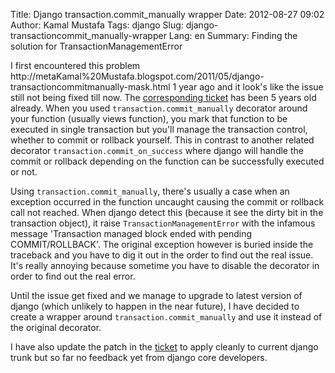 Title: Django transaction.commit_manually wrapper
Date: 2012-08-27 09:02
Author: Kamal Mustafa
Tags: django
Slug: django-transactioncommit_manually-wrapper
Lang: en
Summary: Finding the solution for TransactionManagementError

I first encountered this
problem http://metaKamal%20Mustafa.blogspot.com/2011/05/django-transactioncommitmanually-mask.html
1 year ago and it look's like the issue still not being fixed till now.
The [corresponding ticket](https://code.djangoproject.com/ticket/6623)
has been 5 years old already. When you used
`transaction.commit_manually` decorator around your function (usually
views function), you mark that function to be executed in single
transaction but you'll manage the transaction control, whether to commit
or rollback yourself. This in contrast to another related decorator
`transaction.commit_on_success` where django will handle the commit or
rollback depending on the function can be successfully executed or not.

Using `transaction.commit_manually`, there's usually a case when an
exception occurred in the function uncaught causing the commit or
rollback call not reached. When django detect this (because it see the
dirty bit in the transaction object), it raise
`TransactionManagementError` with the infamous message 'Transaction
managed block ended with pending COMMIT/ROLLBACK'. The original
exception however is buried inside the traceback and you have to dig it
out in the order to find out the real issue. It's really annoying
because sometime you have to disable the decorator in order to find out
the real error.

Until the issue get fixed and we manage to upgrade to latest version of
django (which unlikely to happen in the near future), I have decided to
create a wrapper around `transaction.commit_manually` and use it instead
of the original decorator.

I have also update the patch in the
[ticket](https://code.djangoproject.com/ticket/6623) to apply cleanly to
current django trunk but so far no feedback yet from django core
developers.
